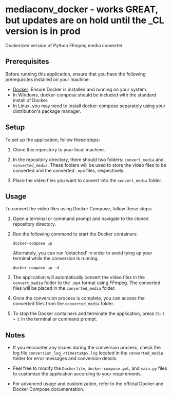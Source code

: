 # mediaconv_docker - works GREAT, but updates are on hold until the _CL version is in prod

Dockerized version of Python FFmpeg media converter

## Prerequisites

Before running this application, ensure that you have the following prerequisites installed on your machine:

- [Docker](https://www.docker.com/get-started): Ensure Docker is installed and running on your system.
- In Windows, docker-compose should be included with the standard install of Docker.
- In Linux, you may need to install docker-compose separately using your distribution's package manager.

## Setup

To set up the application, follow these steps:

1. Clone this repository to your local machine.

2. In the repository directory, there should two folders: `convert_media` and `converted_media`. These folders will be used to store the video files to be converted and the converted `.mp4` files, respectively.

3. Place the video files you want to convert into the `convert_media` folder.

## Usage

To convert the video files using Docker Compose, follow these steps:

1. Open a terminal or command prompt and navigate to the cloned repository directory.

2. Run the following command to start the Docker containers:

   ```shell
   docker-compose up
   ```

   Alternately, you can run 'detached' in order to avoid tying up your terminal while the conversion is running.

      ```shell
   docker-compose up -d
   ```

3. The application will automatically convert the video files in the `convert_media` folder to the `.mp4` format using FFmpeg. The converted files will be placed in the `converted_media` folder.

4. Once the conversion process is complete, you can access the converted files from the `converted_media` folder.

5. To stop the Docker containers and terminate the application, press `Ctrl + C` in the terminal or command prompt.

## Notes

- If you encounter any issues during the conversion process, check the log file `conversion_log_<timestamp>.log` located in the `converted_media` folder for error messages and conversion details.

- Feel free to modify the `Dockerfile`, `docker-compose.yml`, and `main.py` files to customize the application according to your requirements.

- For advanced usage and customization, refer to the official Docker and Docker Compose documentation.
